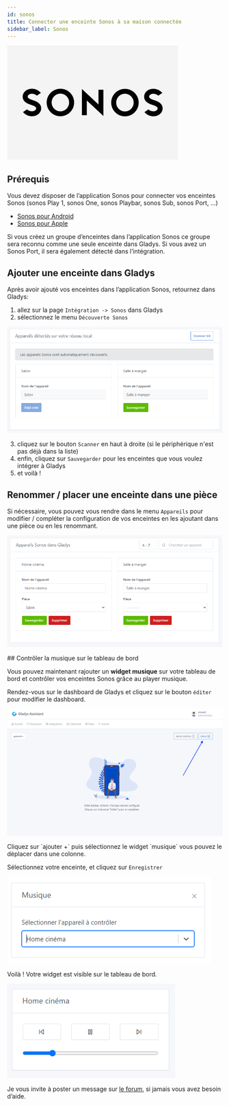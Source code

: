 ```yaml
---
id: sonos
title: Connecter une enceinte Sonos à sa maison connectée
sidebar_label: Sonos
---
```

<div style={{ display: 'flex', justifyContent: 'center', minHeight: '100vh' }}>

![cover](../../../../../static/img/docs/cover/sonos.jpg)
</div>

## Prérequis

Vous devez disposer de l’application Sonos pour connecter vos enceintes Sonos (sonos Play 1, sonos One, sonos Playbar, sonos Sub, sonos Port, …)

- [Sonos pour Android](https://play.google.com/store/apps/details?id=com.sonos.acr2&hl=fr&gl=US)
- [Sonos pour Apple](https://apps.apple.com/fr/app/sonos/id1488977981)

Si vous créez un groupe d’enceintes dans l’application Sonos ce groupe sera reconnu comme une seule enceinte dans Gladys. Si vous avez un Sonos Port, il sera également détecté dans l’intégration.

## Ajouter une enceinte dans Gladys

Après avoir ajouté vos enceintes dans l’application Sonos, retournez dans Gladys:

1. allez sur la page `Intégration -> Sonos` dans Gladys
2. sélectionnez le menu `Découverte Sonos`

<div style={{ display: 'flex', justifyContent: 'center', minHeight: '100vh' }}>

   ![Découverte Sonos](../../../../../static/img/docs/fr/configuration/sonos/sonos_discovery.png)
</div>

3. cliquez sur le bouton `Scanner` en haut à droite (si le périphérique n'est pas déjà dans la liste)
4. enfin, cliquez sur `Sauvegarder` pour les enceintes que vous voulez intégrer à Gladys
5. et voilà !

## Renommer / placer une enceinte dans une pièce

Si nécessaire, vous pouvez vous rendre dans le menu `Appareils` pour modifier / compléter la configuration de vos enceintes en les ajoutant dans une pièce ou en les renommant.

<div style={{ display: 'flex', justifyContent: 'center', minHeight: '100vh' }}>

![Appareils Sonos](../../../../../static/img/docs/fr/configuration/sonos/add_sonos_speaker.png)
</div>
## Contrôler la musique sur le tableau de bord

Vous pouvez maintenant rajouter un **widget musique** sur votre tableau de bord et contrôler vos enceintes Sonos grâce au player musique.

Rendez-vous sur le dashboard de Gladys et cliquez sur le bouton `éditer` pour modifier le dashboard.

<div style={{ display: 'flex', justifyContent: 'center', minHeight: '100vh' }}>

![Edition dashboard Gladys](../../../../../static/img/docs/fr/configuration/sonos/edit_dashboard.png)
</div>
Cliquez sur `ajouter +` puis sélectionnez le widget `musique` vous pouvez le déplacer dans une colonne.

Sélectionnez votre enceinte, et cliquez sur `Enregistrer`

<div style={{ display: 'flex', justifyContent: 'center', minHeight: '100vh' }}>

![Edition Widget musique](../../../../../static/img/docs/fr/configuration/sonos/edit_music_widget.png)
</div>
Voilà ! Votre widget est visible sur le tableau de bord.


<div style={{ display: 'flex', justifyContent: 'center'}}>

![Widget musique Gladys](../../../../../static/img/docs/fr/configuration/sonos/music_widget.png)
</div>

Je vous invite à poster un message sur [le forum](https://community.gladysassistant.com/), si jamais vous avez besoin d’aide.
